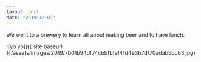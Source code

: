 ```yaml
---
layout: post
date: "2019-12-03"
---
```


We went to a brewery to learn all about making beer and to have lunch.

![yo yo]({{ site.baseurl }}/assets/images/2019/7b01b94df74cbbfbfef41d493b7d170adab5bc63.jpg)
